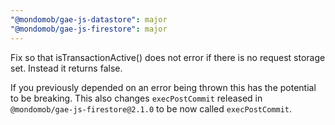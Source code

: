 ```yaml
---
"@mondomob/gae-js-datastore": major
"@mondomob/gae-js-firestore": major
---
```


Fix so that isTransactionActive() does not error if there is no request storage set. Instead it returns false.

If you previously depended on an error being thrown this has the potential to be breaking. This also changes `execPostCommit` released in `@mondomob/gae-js-firestore@2.1.0` to be now called `execPostCommit`.
